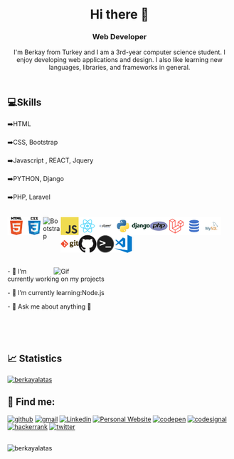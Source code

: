   <header>
      <h1>Hi there 👋</h1>
      <img align="right" width="450"  
        src="https://media4.giphy.com/media/WtTnAfZn6aVJfBzlN3/source.gif"       
        alt=""
      />
      <h3>Web Developer</h3>
      <p>
       I'm Berkay from Turkey and I am a 3rd-year computer science student. I enjoy developing web applications and design. 
        I also like learning new languages, libraries, and frameworks in general.
      </p>
</header>



<section>

  ## 💻Skills
  
  ➡️HTML <br /><br />
  ➡️CSS, Bootstrap <br /><br />
  ➡️Javascript , REACT, Jquery <br /><br />
  ➡️PYTHON, Django <br /><br />
  ➡️PHP, Laravel <br /><br />
        

<img align="left" alt="HTML5" width="40px" src="https://raw.githubusercontent.com/github/explore/80688e429a7d4ef2fca1e82350fe8e3517d3494d/topics/html/html.png" />
<img align="left" alt="CSS3" width="40px" src="https://raw.githubusercontent.com/github/explore/80688e429a7d4ef2fca1e82350fe8e3517d3494d/topics/css/css.png" />
<img align="left" alt="Bootstrap" width="40px" src="https://user-images.githubusercontent.com/19311256/89726916-be5f5380-da3d-11ea-9fa1-108cc23b3945.png" />
<img align="left" alt="JavaScript" width="40px" src="https://raw.githubusercontent.com/github/explore/80688e429a7d4ef2fca1e82350fe8e3517d3494d/topics/javascript/javascript.png" />
<img align="left" alt="React" width="40px" src="https://raw.githubusercontent.com/github/explore/80688e429a7d4ef2fca1e82350fe8e3517d3494d/topics/react/react.png" />
<img align="left" alt="jQuery" width="40px" src="https://raw.githubusercontent.com/github/explore/80688e429a7d4ef2fca1e82350fe8e3517d3494d/topics/jquery/jquery.png" />
<img align="left" alt="Python" width="40px" src="https://raw.githubusercontent.com/github/explore/80688e429a7d4ef2fca1e82350fe8e3517d3494d/topics/python/python.png" />
<img align="left" alt="Django" width="40px" src="https://raw.githubusercontent.com/github/explore/80688e429a7d4ef2fca1e82350fe8e3517d3494d/topics/django/django.png" />
<img align="left" alt="Php" width="40px" src="https://raw.githubusercontent.com/github/explore/80688e429a7d4ef2fca1e82350fe8e3517d3494d/topics/php/php.png" />
<img align="left" alt="Laravel" width="40px" src="https://raw.githubusercontent.com/github/explore/80688e429a7d4ef2fca1e82350fe8e3517d3494d/topics/laravel/laravel.png" />
<img align="left" alt="SQL" width="40px" src="https://raw.githubusercontent.com/github/explore/80688e429a7d4ef2fca1e82350fe8e3517d3494d/topics/sql/sql.png" />
<img align="left" alt="MySQL" width="40px" src="https://raw.githubusercontent.com/github/explore/80688e429a7d4ef2fca1e82350fe8e3517d3494d/topics/mysql/mysql.png" />
<img align="left" alt="Git" width="40px" src="https://raw.githubusercontent.com/github/explore/80688e429a7d4ef2fca1e82350fe8e3517d3494d/topics/git/git.png" />
<img align="left" alt="GitHub" width="40px" src="https://raw.githubusercontent.com/github/explore/78df643247d429f6cc873026c0622819ad797942/topics/github/github.png" />
<img align="left" alt="Terminal" width="40px" src="https://raw.githubusercontent.com/github/explore/80688e429a7d4ef2fca1e82350fe8e3517d3494d/topics/terminal/terminal.png" />
<img align="left" alt="Visual Studio Code" width="40px" src="https://raw.githubusercontent.com/github/explore/80688e429a7d4ef2fca1e82350fe8e3517d3494d/topics/visual-studio-code/visual-studio-code.png" />
 <br /><br />
</section>

 <br/> <br/> <br />
 <div>
 <img align="right" width="400" 
 src="https://media2.giphy.com/media/13HgwGsXF0aiGY/giphy.gif"
 alt="Gif"/>
      <p>- 🔭 I’m currently working on my projects</p>
      <p>- 🌱 I’m currently learning:Node.js  <br/> 
     <p>- 💬 Ask me about anything 🙂</p>

</div>

<br/> <br/> <br/> 

## 📈 Statistics
<p align="left"> <a href="https://github.com/ryo-ma/github-profile-trophy"><img src="https://github-profile-trophy.vercel.app/?username=berkayalatas" alt="berkayalatas" /></a> </p>


## 📍 Find me:
[<img src='https://cdn.jsdelivr.net/npm/simple-icons@3.0.1/icons/github.svg' alt='github' height='40'>](https://github.com/berkayalatas) [<img src='https://img.icons8.com/fluent/50/000000/gmail--v2.png' alt='gmail' height='40'>](mailto:berkay.3304@gmail.com)
[<img src='https://img.icons8.com/fluent/50/000000/linkedin.png' alt='Linkedin' height='40'>](https://www.linkedin.com/in/berkayalatas/) 
[<img src='https://img.icons8.com/pastel-glyph/50/000000/website--v1.png' alt='Personal Website' height='40'>](http://berkay.engineer) [<img src='https://cdn.jsdelivr.net/npm/simple-icons@3.0.1/icons/codepen.svg' alt='codepen' height='40'>](https://codepen.io/berkayalatas)  [<img src='https://images.g2crowd.com/uploads/product/hd_favicon/20525112e5ad58ebca7beda36a6e3942/codesignal.svg' alt='codesignal' height='40'>](https://app.codesignal.com/profile/berkay33) [<img src='https://cdn.jsdelivr.net/npm/simple-icons@3.0.1/icons/hackerrank.svg' alt='hackerrank' height='40'>](https://www.hackerrank.com/berkayalatas) [<img src='https://img.icons8.com/cute-clipart/50/000000/twitter.png' alt='twitter' height='40'>](https://twitter.com/berkayalatas1)
<br/> <br/> 
<p align="left"> <img src="https://komarev.com/ghpvc/?username=berkayalatas&label=Profile%20views&color=0e75b6&style=flat" alt="berkayalatas" /> </p>
